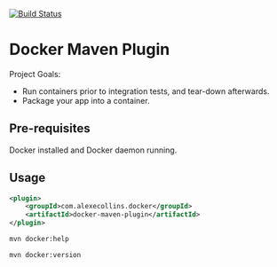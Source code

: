 [![Build Status](https://drone.io/github.com/alexec/docker-maven-plugin/status.png)](https://drone.io/github.com/alexec/docker-maven-plugin/latest)

Docker Maven Plugin
===

Project Goals:

* Run containers prior to integration tests, and tear-down afterwards.
* Package your app into a container.

Pre-requisites
---
Docker installed and Docker daemon running.

Usage
---

```xml
<plugin>
    <groupId>com.alexecollins.docker</groupId>
    <artifactId>docker-maven-plugin</artifactId>
</plugin>
```

```sh
mvn docker:help
```

```sh
mvn docker:version
```